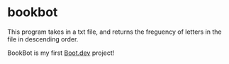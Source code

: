 # bookbot

This program takes in a txt file, and returns the freguency of letters in the file in descending order.


BookBot is my first [Boot.dev](https://www.boot.dev) project!
